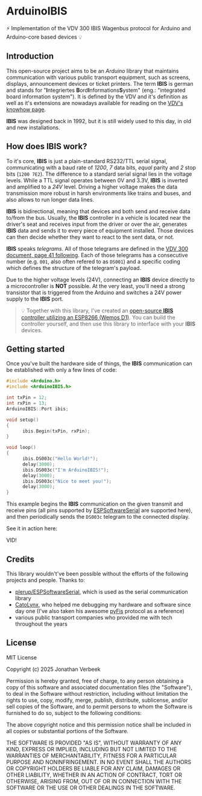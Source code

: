 # ArduinoIBIS

⚡ Implementation of the VDV 300 IBIS Wagenbus protocol for Arduino and Arduino-core based devices 💡

## Introduction
This open-source project aims to be an *Arduino* library that maintains communication with various public transport equipment, such as screens, displays, announcement devices or ticket printers. The term **IBIS** is german and stands for "**I**ntegriertes **B**ord**I**nformations**S**ystem" (eng.: "integrated board information system"). It is defined by the VDV and it's definition as well as it's extensions are nowadays available for reading on the [VDV's knowhow page](https://knowhow.vdv.de/documents/300/).

**IBIS** was designed back in 1992, but it is still widely used to this day, in old and new installations.

## How does IBIS work?
To it's core, **IBIS** is just a plain-standard RS232/TTL serial signal, communicating with a baud rate of *1200*, *7* data bits, *equal* parity and *2* stop bits (`1200 7E2`). The difference to a standard serial signal lies in the voltage levels. While a TTL signal operates between 0V and 3.3V, **IBIS** is inverted and amplified to a *24V* level. Driving a higher voltage makes the data transmission more robust in harsh environments like trains and buses, and also allows to run longer data lines.

**IBIS** is bidirectional, meaning that devices and both send and receive data to/from the bus. Usually, the **IBIS** controller in a vehicle is located near the driver's seat and receives input from the driver or over the air, generates **IBIS** data and sends it to every piece of equipment installed. Those devices can then decide whether they want to react to the sent data, or not.

**IBIS** speaks *telegrams*. All of those telegrams are defined in the [VDV 300 document, page 41 following](https://knowhow.vdv.de/documents/300/). Each of those telegrams has a consecutive number (e.g. `001`, also often refered to as `DS001`) and a specific coding which defines the structure of the telegram's payload.

Due to the higher voltage levels (24V), connecting an **IBIS** device directly to a microcontroller is **NOT** possible. At the very least, you'll need a strong transistor that is triggered from the Arduino and switches a 24V power supply to the **IBIS** port.

> 💡 Together with this library, I've created an [open-source **IBIS** controller utilizing an ESP8266 (Wemos D1)](https://github.com/iUltimateLP/IBIS_WiFi_Controller). You can build the controller yourself, and then use this library to interface with your **IBIS** devices.

## Getting started
Once you've built the hardware side of things, the **IBIS** communication can be established with only a few lines of code:

```cpp
#include <Arduino.h>
#include <ArduinoIBIS.h>

int txPin = 12;
int rxPin = 13;
ArduinoIBIS::Port ibis;

void setup()
{
	  ibis.Begin(txPin, rxPin);
}

void loop()
{
	  ibis.DS003c("Hello World!");
	  delay(3000);
	  ibis.DS003c("I'm ArduinoIBIS!");
	  delay(3000);
	  ibis.DS003c("Nice to meet you!");
	  delay(3000);
}
```

This example begins the **IBIS** communication on the given transmit and receive pins (all pins supported by [ESPSoftwareSerial](https://github.com/plerup/espsoftwareserial) are supported here), and then periodically sends the `DS003c` telegram to the connected display.

See it in action here:

VID!

## Credits
This library wouldn't've been possible without the efforts of the following projects and people. Thanks to:
 - [plerup/ESPSoftwareSerial](https://github.com/plerup/espsoftwareserial), which is used as the serial communication library
 - [CatoLynx](https://github.com/CatoLynx), who helped me debugging my hardware and software since day one (I've also taken his awesome [pyFis](https://github.com/CatoLynx/pyFIS/blob/master/pyfis/ibis/ibis_protocol.py) protocol as a reference)
 - various public transport companies who provided me with tech throughout the years

## License
MIT License

Copyright (c) 2025 Jonathan Verbeek

Permission is hereby granted, free of charge, to any person obtaining a copy
of this software and associated documentation files (the "Software"), to deal
in the Software without restriction, including without limitation the rights
to use, copy, modify, merge, publish, distribute, sublicense, and/or sell
copies of the Software, and to permit persons to whom the Software is
furnished to do so, subject to the following conditions:

The above copyright notice and this permission notice shall be included in all
copies or substantial portions of the Software.

THE SOFTWARE IS PROVIDED "AS IS", WITHOUT WARRANTY OF ANY KIND, EXPRESS OR
IMPLIED, INCLUDING BUT NOT LIMITED TO THE WARRANTIES OF MERCHANTABILITY,
FITNESS FOR A PARTICULAR PURPOSE AND NONINFRINGEMENT. IN NO EVENT SHALL THE
AUTHORS OR COPYRIGHT HOLDERS BE LIABLE FOR ANY CLAIM, DAMAGES OR OTHER
LIABILITY, WHETHER IN AN ACTION OF CONTRACT, TORT OR OTHERWISE, ARISING FROM,
OUT OF OR IN CONNECTION WITH THE SOFTWARE OR THE USE OR OTHER DEALINGS IN THE
SOFTWARE.
